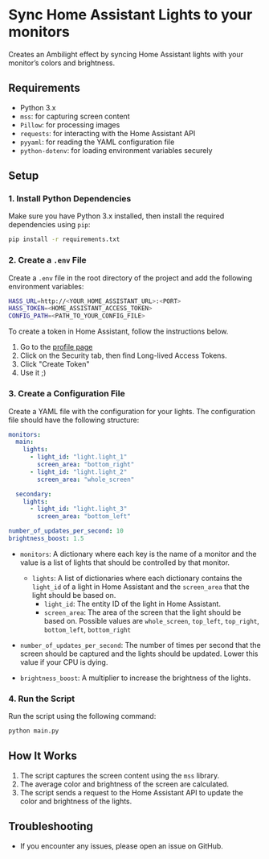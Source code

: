 # Sync Home Assistant Lights to your monitors

Creates an Ambilight effect by syncing Home Assistant lights with your monitor’s colors and brightness.

## Requirements

- Python 3.x
- `mss`: for capturing screen content
- `Pillow`: for processing images
- `requests`: for interacting with the Home Assistant API
- `pyyaml`: for reading the YAML configuration file
- `python-dotenv`: for loading environment variables securely

## Setup

### 1. Install Python Dependencies

Make sure you have Python 3.x installed, then install the required dependencies using `pip`:

```bash
pip install -r requirements.txt
```

### 2. Create a `.env` File

Create a `.env` file in the root directory of the project and add the following environment variables:

```bash
HASS_URL=http://<YOUR_HOME_ASSISTANT_URL>:<PORT>
HASS_TOKEN=<HOME_ASSISTANT_ACCESS_TOKEN>
CONFIG_PATH=<PATH_TO_YOUR_CONFIG_FILE>
```

To create a token in Home Assistant, follow the instructions below.

1. Go to the [profile page](https://my.home-assistant.io/redirect/security/)
2. Click on the Security tab, then find Long-lived Access Tokens.
3. Click "Create Token"
4. Use it ;)

### 3. Create a Configuration File

Create a YAML file with the configuration for your lights. The configuration file should have the following structure:

```yaml
monitors:
  main:
    lights:
      - light_id: "light.light_1"
        screen_area: "bottom_right"
      - light_id: "light.light_2"
        screen_area: "whole_screen"

  secondary:
    lights:
      - light_id: "light.light_3"
        screen_area: "bottom_left"

number_of_updates_per_second: 10
brightness_boost: 1.5
```

- `monitors`: A dictionary where each key is the name of a monitor and the value is a list of lights that should be controlled by that monitor.

  - `lights`: A list of dictionaries where each dictionary contains the `light_id` of a light in Home Assistant and the `screen_area` that the light should be based on.
    - `light_id`: The entity ID of the light in Home Assistant.
    - `screen_area`: The area of the screen that the light should be based on. Possible values are `whole_screen`, `top_left`, `top_right`, `bottom_left`, `bottom_right`

- `number_of_updates_per_second`: The number of times per second that the screen should be captured and the lights should be updated. Lower this value if your CPU is dying.
- `brightness_boost`: A multiplier to increase the brightness of the lights.

### 4. Run the Script

Run the script using the following command:

```bash
python main.py
```

## How It Works

1. The script captures the screen content using the `mss` library.
2. The average color and brightness of the screen are calculated.
3. The script sends a request to the Home Assistant API to update the color and brightness of the lights.

## Troubleshooting

- If you encounter any issues, please open an issue on GitHub.
